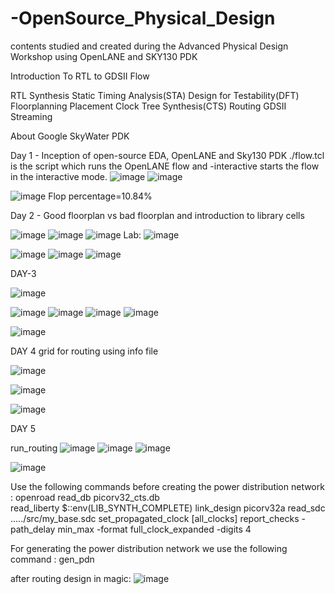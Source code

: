 # -OpenSource_Physical_Design
contents studied and created during the Advanced Physical Design Workshop using OpenLANE and SKY130 PDK

Introduction To RTL to GDSII Flow

RTL Synthesis
Static Timing Analysis(STA)
Design for Testability(DFT)
Floorplanning
Placement
Clock Tree Synthesis(CTS)
Routing
GDSII Streaming


About Google SkyWater PDK

Day 1 - Inception of open-source EDA, OpenLANE and Sky130 PDK
./flow.tcl is the script which runs the OpenLANE flow and -interactive starts the flow in the interactive mode. 
![image](https://user-images.githubusercontent.com/93296554/183036477-9219a889-10ad-4cf0-b04c-30626fde92a9.png)
![image](https://user-images.githubusercontent.com/93296554/183043895-e6437db4-f2d1-4885-af0d-4bdd7d907f5d.png)

![image](https://user-images.githubusercontent.com/93296554/183045846-e2e93650-a109-4a27-9664-d6f4f90ec7eb.png)
Flop percentage=10.84%






Day 2 - Good floorplan vs bad floorplan and introduction to library cells



![image](https://user-images.githubusercontent.com/93296554/183027044-85a85d29-1397-42a8-8e89-fbf258de59a5.png)
![image](https://user-images.githubusercontent.com/93296554/183028188-206fd7bf-4734-4339-98f9-8e1f1fc47831.png)
![image](https://user-images.githubusercontent.com/93296554/183028919-5b035f1a-75e3-4761-bbe6-956070978488.png)
Lab:
![image](https://user-images.githubusercontent.com/93296554/183049382-6dabe73e-ddd5-405d-b903-31e4eb3f756f.png)

![image](https://user-images.githubusercontent.com/93296554/183049231-3a62c68c-7121-49a4-a330-b97378459806.png)
![image](https://user-images.githubusercontent.com/93296554/183049859-cb717a38-c28e-4a4d-a077-46d496cbbf01.png)
![image](https://user-images.githubusercontent.com/93296554/183291764-db966abb-17e5-44c4-baac-adfed294c525.png)





DAY-3

![image](https://user-images.githubusercontent.com/93296554/183249821-f9be73d9-7f8d-4fdf-831b-3ddc8497d218.png)

![image](https://user-images.githubusercontent.com/93296554/183250317-8875eeac-065b-470a-b804-e2173031f333.png)
![image](https://user-images.githubusercontent.com/93296554/183250478-874174f7-06e5-4d57-b5f1-cab4de905c1d.png)
![image](https://user-images.githubusercontent.com/93296554/183251138-f09f97fd-f0ba-4a2d-a5c2-14e422efe97a.png)
![image](https://user-images.githubusercontent.com/93296554/183256363-528a8086-8519-4ce4-a9b6-78da772e8600.png)


![image](https://user-images.githubusercontent.com/93296554/183291873-fd1047dd-b0fe-40a1-bf72-f5ff73338c45.png)



DAY 4
grid for routing using info file


![image](https://user-images.githubusercontent.com/93296554/183281052-fc4b1ed6-ad98-4369-a534-8bdf704139ad.png)


![image](https://user-images.githubusercontent.com/93296554/183291930-4a68474e-8b38-4abf-9b11-140d22ef6160.png)

![image](https://user-images.githubusercontent.com/93296554/183292049-023c6d7c-db4a-483a-9ec7-ee908b6feade.png)

DAY 5

run_routing
![image](https://user-images.githubusercontent.com/93296554/183292114-4ac1f7fb-b950-4952-9062-0a8a0b14821d.png)
![image](https://user-images.githubusercontent.com/93296554/183292171-c04916dd-380c-4680-90de-cb1e9782cf09.png)
![image](https://user-images.githubusercontent.com/93296554/183292197-3277da3d-dae6-492e-b6fc-c18343461c68.png)




![image](https://user-images.githubusercontent.com/93296554/183291977-fcbb0418-96c9-464b-9c79-a31230033bc3.png)

Use the following commands before creating the power distribution network :
 openroad
 read_db picorv32_cts.db  
 read_liberty $::env(LIB_SYNTH_COMPLETE) 
 link_design picorv32a
 read_sdc ...../src/my_base.sdc
 set_propagated_clock [all_clocks]
 report_checks -path_delay min_max -format full_clock_expanded -digits 4
 
For generating the power distribution network we use the following command :
gen_pdn

after routing design in magic:
![image](https://user-images.githubusercontent.com/93296554/183292309-0f415fe5-9ec7-46cc-9c20-a9fb7be27a00.png)







